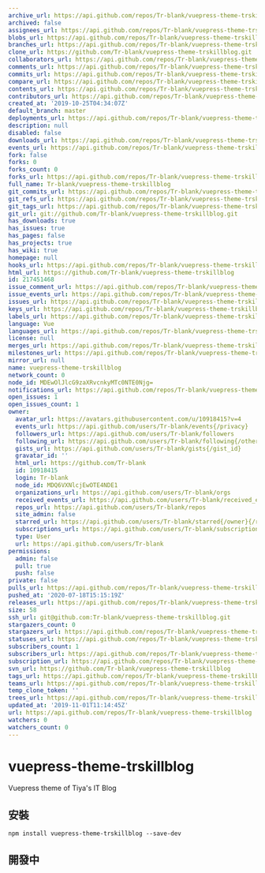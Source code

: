 ```yaml
---
archive_url: https://api.github.com/repos/Tr-blank/vuepress-theme-trskillblog/{archive_format}{/ref}
archived: false
assignees_url: https://api.github.com/repos/Tr-blank/vuepress-theme-trskillblog/assignees{/user}
blobs_url: https://api.github.com/repos/Tr-blank/vuepress-theme-trskillblog/git/blobs{/sha}
branches_url: https://api.github.com/repos/Tr-blank/vuepress-theme-trskillblog/branches{/branch}
clone_url: https://github.com/Tr-blank/vuepress-theme-trskillblog.git
collaborators_url: https://api.github.com/repos/Tr-blank/vuepress-theme-trskillblog/collaborators{/collaborator}
comments_url: https://api.github.com/repos/Tr-blank/vuepress-theme-trskillblog/comments{/number}
commits_url: https://api.github.com/repos/Tr-blank/vuepress-theme-trskillblog/commits{/sha}
compare_url: https://api.github.com/repos/Tr-blank/vuepress-theme-trskillblog/compare/{base}...{head}
contents_url: https://api.github.com/repos/Tr-blank/vuepress-theme-trskillblog/contents/{+path}
contributors_url: https://api.github.com/repos/Tr-blank/vuepress-theme-trskillblog/contributors
created_at: '2019-10-25T04:34:07Z'
default_branch: master
deployments_url: https://api.github.com/repos/Tr-blank/vuepress-theme-trskillblog/deployments
description: null
disabled: false
downloads_url: https://api.github.com/repos/Tr-blank/vuepress-theme-trskillblog/downloads
events_url: https://api.github.com/repos/Tr-blank/vuepress-theme-trskillblog/events
fork: false
forks: 0
forks_count: 0
forks_url: https://api.github.com/repos/Tr-blank/vuepress-theme-trskillblog/forks
full_name: Tr-blank/vuepress-theme-trskillblog
git_commits_url: https://api.github.com/repos/Tr-blank/vuepress-theme-trskillblog/git/commits{/sha}
git_refs_url: https://api.github.com/repos/Tr-blank/vuepress-theme-trskillblog/git/refs{/sha}
git_tags_url: https://api.github.com/repos/Tr-blank/vuepress-theme-trskillblog/git/tags{/sha}
git_url: git://github.com/Tr-blank/vuepress-theme-trskillblog.git
has_downloads: true
has_issues: true
has_pages: false
has_projects: true
has_wiki: true
homepage: null
hooks_url: https://api.github.com/repos/Tr-blank/vuepress-theme-trskillblog/hooks
html_url: https://github.com/Tr-blank/vuepress-theme-trskillblog
id: 217451468
issue_comment_url: https://api.github.com/repos/Tr-blank/vuepress-theme-trskillblog/issues/comments{/number}
issue_events_url: https://api.github.com/repos/Tr-blank/vuepress-theme-trskillblog/issues/events{/number}
issues_url: https://api.github.com/repos/Tr-blank/vuepress-theme-trskillblog/issues{/number}
keys_url: https://api.github.com/repos/Tr-blank/vuepress-theme-trskillblog/keys{/key_id}
labels_url: https://api.github.com/repos/Tr-blank/vuepress-theme-trskillblog/labels{/name}
language: Vue
languages_url: https://api.github.com/repos/Tr-blank/vuepress-theme-trskillblog/languages
license: null
merges_url: https://api.github.com/repos/Tr-blank/vuepress-theme-trskillblog/merges
milestones_url: https://api.github.com/repos/Tr-blank/vuepress-theme-trskillblog/milestones{/number}
mirror_url: null
name: vuepress-theme-trskillblog
network_count: 0
node_id: MDEwOlJlcG9zaXRvcnkyMTc0NTE0Njg=
notifications_url: https://api.github.com/repos/Tr-blank/vuepress-theme-trskillblog/notifications{?since,all,participating}
open_issues: 1
open_issues_count: 1
owner:
  avatar_url: https://avatars.githubusercontent.com/u/10918415?v=4
  events_url: https://api.github.com/users/Tr-blank/events{/privacy}
  followers_url: https://api.github.com/users/Tr-blank/followers
  following_url: https://api.github.com/users/Tr-blank/following{/other_user}
  gists_url: https://api.github.com/users/Tr-blank/gists{/gist_id}
  gravatar_id: ''
  html_url: https://github.com/Tr-blank
  id: 10918415
  login: Tr-blank
  node_id: MDQ6VXNlcjEwOTE4NDE1
  organizations_url: https://api.github.com/users/Tr-blank/orgs
  received_events_url: https://api.github.com/users/Tr-blank/received_events
  repos_url: https://api.github.com/users/Tr-blank/repos
  site_admin: false
  starred_url: https://api.github.com/users/Tr-blank/starred{/owner}{/repo}
  subscriptions_url: https://api.github.com/users/Tr-blank/subscriptions
  type: User
  url: https://api.github.com/users/Tr-blank
permissions:
  admin: false
  pull: true
  push: false
private: false
pulls_url: https://api.github.com/repos/Tr-blank/vuepress-theme-trskillblog/pulls{/number}
pushed_at: '2020-07-18T15:15:19Z'
releases_url: https://api.github.com/repos/Tr-blank/vuepress-theme-trskillblog/releases{/id}
size: 58
ssh_url: git@github.com:Tr-blank/vuepress-theme-trskillblog.git
stargazers_count: 0
stargazers_url: https://api.github.com/repos/Tr-blank/vuepress-theme-trskillblog/stargazers
statuses_url: https://api.github.com/repos/Tr-blank/vuepress-theme-trskillblog/statuses/{sha}
subscribers_count: 1
subscribers_url: https://api.github.com/repos/Tr-blank/vuepress-theme-trskillblog/subscribers
subscription_url: https://api.github.com/repos/Tr-blank/vuepress-theme-trskillblog/subscription
svn_url: https://github.com/Tr-blank/vuepress-theme-trskillblog
tags_url: https://api.github.com/repos/Tr-blank/vuepress-theme-trskillblog/tags
teams_url: https://api.github.com/repos/Tr-blank/vuepress-theme-trskillblog/teams
temp_clone_token: ''
trees_url: https://api.github.com/repos/Tr-blank/vuepress-theme-trskillblog/git/trees{/sha}
updated_at: '2019-11-01T11:14:45Z'
url: https://api.github.com/repos/Tr-blank/vuepress-theme-trskillblog
watchers: 0
watchers_count: 0
---
```


# vuepress-theme-trskillblog
Vuepress theme of Tiya\'s IT Blog

## 安裝
```
npm install vuepress-theme-trskillblog --save-dev
```

## 開發中